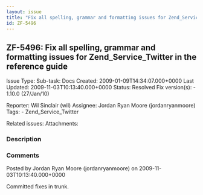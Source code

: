 ```yaml
---
layout: issue
title: "Fix all spelling, grammar and formatting issues for Zend_Service_Twitter in the reference guide"
id: ZF-5496
---
```


ZF-5496: Fix all spelling, grammar and formatting issues for Zend\_Service\_Twitter in the reference guide
----------------------------------------------------------------------------------------------------------

 Issue Type: Sub-task: Docs Created: 2009-01-09T14:34:07.000+0000 Last Updated: 2009-11-03T10:13:40.000+0000 Status: Resolved Fix version(s): - 1.10.0 (27/Jan/10)
 
 Reporter:  Wil Sinclair (wil)  Assignee:  Jordan Ryan Moore (jordanryanmoore)  Tags: - Zend\_Service\_Twitter
 
 Related issues: 
 Attachments: 
### Description

 

 

### Comments

Posted by Jordan Ryan Moore (jordanryanmoore) on 2009-11-03T10:13:40.000+0000

Committed fixes in trunk.

 

 